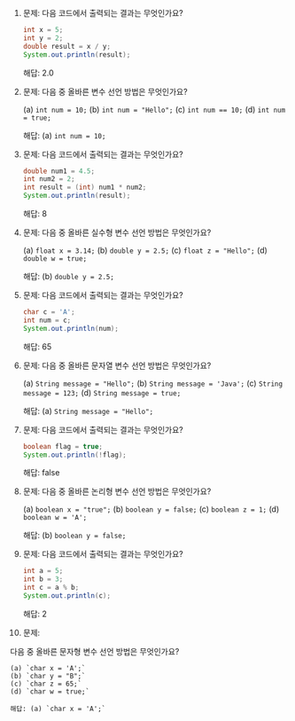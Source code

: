 1. 문제: 다음 코드에서 출력되는 결과는 무엇인가요?

   ```java
   int x = 5;
   int y = 2;
   double result = x / y;
   System.out.println(result);
   ```

   해답: 2.0

2. 문제: 다음 중 올바른 변수 선언 방법은 무엇인가요?

   (a) `int num = 10;`
   (b) `int num = "Hello";`
   (c) `int num == 10;`
   (d) `int num = true;`

   해답: (a) `int num = 10;`

3. 문제: 다음 코드에서 출력되는 결과는 무엇인가요?

   ```java
   double num1 = 4.5;
   int num2 = 2;
   int result = (int) num1 * num2;
   System.out.println(result);
   ```

   해답: 8

4. 문제: 다음 중 올바른 실수형 변수 선언 방법은 무엇인가요?

   (a) `float x = 3.14;`
   (b) `double y = 2.5;`
   (c) `float z = "Hello";`
   (d) `double w = true;`

   해답: (b) `double y = 2.5;`

5. 문제: 다음 코드에서 출력되는 결과는 무엇인가요?

   ```java
   char c = 'A';
   int num = c;
   System.out.println(num);
   ```

   해답: 65

6. 문제: 다음 중 올바른 문자열 변수 선언 방법은 무엇인가요?

   (a) `String message = "Hello";`
   (b) `String message = 'Java';`
   (c) `String message = 123;`
   (d) `String message = true;`

   해답: (a) `String message = "Hello";`

7. 문제: 다음 코드에서 출력되는 결과는 무엇인가요?

   ```java
   boolean flag = true;
   System.out.println(!flag);
   ```

   해답: false

8. 문제: 다음 중 올바른 논리형 변수 선언 방법은 무엇인가요?

   (a) `boolean x = "true";`
   (b) `boolean y = false;`
   (c) `boolean z = 1;`
   (d) `boolean w = 'A';`

   해답: (b) `boolean y = false;`

9. 문제: 다음 코드에서 출력되는 결과는 무엇인가요?

   ```java
   int a = 5;
   int b = 3;
   int c = a % b;
   System.out.println(c);
   ```

   해답: 2

10. 문제:

다음 중 올바른 문자형 변수 선언 방법은 무엇인가요?

    (a) `char x = 'A';`
    (b) `char y = "B";`
    (c) `char z = 65;`
    (d) `char w = true;`

    해답: (a) `char x = 'A';`
